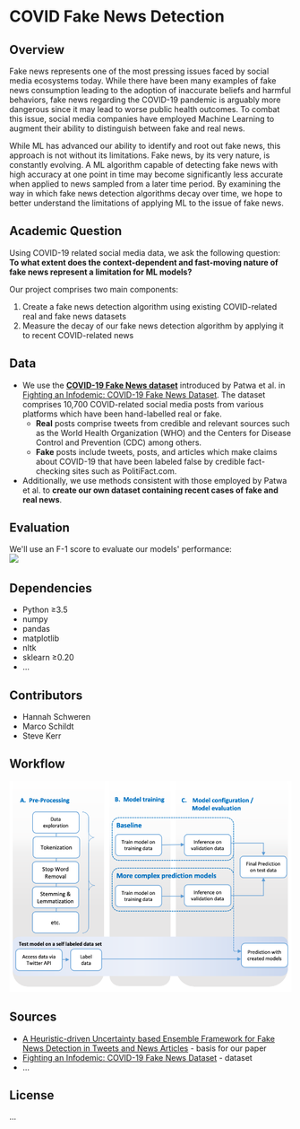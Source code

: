 # COVID Fake News Detection

## Overview
Fake news represents one of the most pressing issues faced by social media ecosystems today. While there have been many examples of fake news consumption leading to the adoption of inaccurate beliefs and harmful behaviors, fake news regarding the COVID-19 pandemic is arguably more dangerous since it may lead to worse public health outcomes. To combat this issue, social media companies have employed Machine Learning to augment their ability to distinguish between fake and real news.  

While ML has advanced our ability to identify and root out fake news, this approach is not without its limitations. Fake news, by its very nature, is constantly evolving. A ML algorithm capable of detecting fake news with high accuracy at one point in time may become significantly less accurate when applied to news sampled from a later time period. By examining the way in which fake news detection algorithms decay over time, we hope to better understand the limitations of applying ML to the issue of fake news.  

## Academic Question
Using COVID-19 related social media data, we ask the following question: **To what extent does the context-dependent and fast-moving nature of fake news represent a limitation for ML models?**  

Our project comprises two main components:
1. Create a fake news detection algorithm using existing COVID-related real and fake news datasets
1. Measure the decay of our fake news detection algorithm by applying it to recent COVID-related news

## Data
* We use the [**COVID-19 Fake News  dataset**](https://paperswithcode.com/dataset/covid-19-fake-news-dataset) introduced by Patwa et al. in [Fighting an Infodemic: COVID-19 Fake News Dataset](https://paperswithcode.com/paper/fighting-an-infodemic-covid-19-fake-news). The dataset comprises 10,700 COVID-related social media posts from various platforms which have been hand-labelled real or fake.
  * **Real** posts comprise tweets from credible and relevant sources such as the World Health Organization (WHO) and the Centers for Disease Control and Prevention (CDC) among others.
  * **Fake** posts include tweets, posts, and articles which make claims about COVID-19 that have been labeled false by credible fact-checking sites such as PolitiFact.com.
* Additionally, we use methods consistent with those employed by Patwa et al. to **create our own dataset containing recent cases of fake and real news**.

## Evaluation
We'll use an F-1 score to evaluate our models' performance:  
<img src="https://render.githubusercontent.com/render/math?math=\text{F-1}=\frac{2*Precision*Recall}{Precision+Recall}=\frac{2*TP}{2*TP+FP+FN}">

## Dependencies
* Python ≥3.5
* numpy
* pandas
* matplotlib
* nltk
* sklearn ≥0.20
* ...

## Contributors
* Hannah Schweren
* Marco Schildt
* Steve Kerr

## Workflow
<img src="https://github.com/smkerr/COVID-fake-news-detection/blob/main/img/workflow.png">

## Sources
* [A Heuristic-driven Uncertainty based Ensemble Framework for Fake News Detection in Tweets and News Articles](https://arxiv.org/abs/2104.01791) - basis for our paper
* [Fighting an Infodemic: COVID-19 Fake News Dataset](https://paperswithcode.com/paper/fighting-an-infodemic-covid-19-fake-news) - dataset
* ...

## License
...
